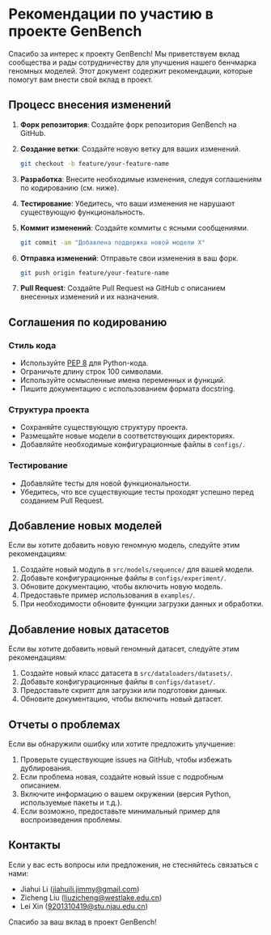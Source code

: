 # Рекомендации по участию в проекте GenBench

Спасибо за интерес к проекту GenBench! Мы приветствуем вклад сообщества и рады сотрудничеству для улучшения нашего бенчмарка геномных моделей. Этот документ содержит рекомендации, которые помогут вам внести свой вклад в проект.

## Процесс внесения изменений

1. **Форк репозитория**: Создайте форк репозитория GenBench на GitHub.

2. **Создание ветки**: Создайте новую ветку для ваших изменений.
   ```bash
   git checkout -b feature/your-feature-name
   ```

3. **Разработка**: Внесите необходимые изменения, следуя соглашениям по кодированию (см. ниже).

4. **Тестирование**: Убедитесь, что ваши изменения не нарушают существующую функциональность.

5. **Коммит изменений**: Создайте коммиты с ясными сообщениями.
   ```bash
   git commit -am "Добавлена поддержка новой модели X"
   ```

6. **Отправка изменений**: Отправьте свои изменения в ваш форк.
   ```bash
   git push origin feature/your-feature-name
   ```

7. **Pull Request**: Создайте Pull Request на GitHub с описанием внесенных изменений и их назначения.

## Соглашения по кодированию

### Стиль кода
- Используйте [PEP 8](https://www.python.org/dev/peps/pep-0008/) для Python-кода.
- Ограничьте длину строк 100 символами.
- Используйте осмысленные имена переменных и функций.
- Пишите документацию с использованием формата docstring.

### Структура проекта
- Сохраняйте существующую структуру проекта.
- Размещайте новые модели в соответствующих директориях.
- Добавляйте необходимые конфигурационные файлы в `configs/`.

### Тестирование
- Добавляйте тесты для новой функциональности.
- Убедитесь, что все существующие тесты проходят успешно перед созданием Pull Request.

## Добавление новых моделей

Если вы хотите добавить новую геномную модель, следуйте этим рекомендациям:

1. Создайте новый модуль в `src/models/sequence/` для вашей модели.
2. Добавьте конфигурационные файлы в `configs/experiment/`.
3. Обновите документацию, чтобы включить новую модель.
4. Предоставьте пример использования в `examples/`.
5. При необходимости обновите функции загрузки данных и обработки.

## Добавление новых датасетов

Если вы хотите добавить новый геномный датасет, следуйте этим рекомендациям:

1. Создайте новый класс датасета в `src/dataloaders/datasets/`.
2. Добавьте конфигурационные файлы в `configs/dataset/`.
3. Предоставьте скрипт для загрузки или подготовки данных.
4. Обновите документацию, чтобы включить новый датасет.

## Отчеты о проблемах

Если вы обнаружили ошибку или хотите предложить улучшение:

1. Проверьте существующие issues на GitHub, чтобы избежать дублирования.
2. Если проблема новая, создайте новый issue с подробным описанием.
3. Включите информацию о вашем окружении (версия Python, используемые пакеты и т.д.).
4. Если возможно, предоставьте минимальный пример для воспроизведения проблемы.

## Контакты

Если у вас есть вопросы или предложения, не стесняйтесь связаться с нами:

- Jiahui Li (jiahuili.jimmy@gmail.com)
- Zicheng Liu (liuzicheng@westlake.edu.cn)
- Lei Xin (9201310419@stu.njau.edu.cn)

Спасибо за ваш вклад в проект GenBench! 